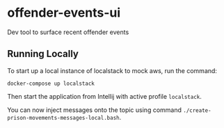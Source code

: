 # offender-events-ui
Dev tool to surface recent offender events

## Running Locally

To start up a local instance of localstack to mock aws, run the command:

```docker-compose up localstack``` 

Then start the application from Intellij with active profile `localstack`.

You can now inject messages onto the topic using command `./create-prison-movements-messages-local.bash`.
